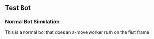 ## Test Bot
### Normal Bot Simulation

This is a normal bot that does an a-move worker rush on the first frame